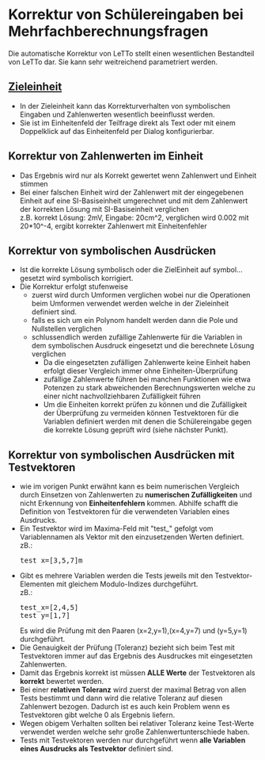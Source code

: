 # Korrektur von Schülereingaben bei Mehrfachberechnungsfragen 

Die automatische Korrektur von LeTTo stellt einen wesentlichen Bestandteil von LeTTo dar. 
Sie kann sehr weitreichend parametriert werden. 

## [Zieleinheit](../Zieleinheit/index.md)
* In der Zieleinheit kann das Korrekturverhalten von symbolischen Eingaben und Zahlenwerten wesentlich beeinflusst werden.
* Sie ist im Einheitenfeld der Teilfrage direkt als Text oder mit einem Doppelklick auf das Einheitenfeld per Dialog konfigurierbar.

## Korrektur von Zahlenwerten im Einheit
* Das Ergebnis wird nur als Korrekt gewertet wenn Zahlenwert und Einheit stimmen
* Bei einer falschen Einheit wird der Zahlenwert mit der eingegebenen Einheit auf eine SI-Basiseinheit umgerechnet und mit 
  dem Zahlenwert der korrekten Lösung mit SI-Basiseinheit verglichen<br>
  z.B. korrekt Lösung: 2mV, Eingabe: 20cm^2, verglichen wird 0.002 mit 20*10^-4, ergibt korrekter Zahlenwert mit Einheitenfehler

## Korrektur von symbolischen Ausdrücken
* Ist die korrekte Lösung symbolisch oder die ZielEinheit auf symbol... gesetzt wird symbolisch korrigiert.
* Die Korrektur erfolgt stufenweise
  * zuerst wird durch Umformen verglichen wobei nur die Operationen beim Umformen verwendet werden welche in der Zieleinheit definiert sind.
  * falls es sich um ein Polynom handelt werden dann die Pole und Nullstellen verglichen
  * schlussendlich werden zufällige Zahlenwerte für die Variablen in dem symbolischen Ausdruck eingesetzt und die berechnete Lösung verglichen
    * Da die eingesetzten zufälligen Zahlenwerte keine Einheit haben erfolgt dieser Vergleich immer ohne Einheiten-Überprüfung
    * zufällige Zahlenwerte führen bei manchen Funktionen wie etwa Potenzen zu stark abweichenden Berechnungswerten 
      welche zu einer nicht nachvollziehbaren Zufälligkeit führen
    * Um die Einheiten korrekt prüfen zu können und die Zufälligkeit der Überprüfung zu vermeiden können Testvektoren 
      für die Variablen definiert werden mit denen die Schülereingabe gegen die korrekte Lösung geprüft wird (siehe nächster Punkt).

## Korrektur von symbolischen Ausdrücken mit Testvektoren
* wie im vorigen Punkt erwähnt kann es beim numerischen Vergleich durch Einsetzen von Zahlenwerten 
  zu **numerischen Zufälligkeiten** und nicht Erkennung von **Einheitenfehlern** kommen. Abhilfe schafft die
  Definition von Testvektoren für die verwendeten Variablen eines Ausdrucks.
* Ein Testvektor wird im Maxima-Feld mit "test_" gefolgt vom Variablennamen als Vektor mit den einzusetzenden Werten definiert.<br>
  zB.: 
  <pre>test_x=[3,5,7]m
  </pre>
* Gibt es mehrere Variablen werden die Tests jeweils mit den Testvektor-Elementen mit gleichem Modulo-Indizes durchgeführt.<br>
  zB.: 
  <pre>test_x=[2,4,5]
  test_y=[1,7]
  </pre>
  Es wird die Prüfung mit den Paaren (x=2,y=1),(x=4,y=7) und (y=5,y=1) durchgeführt.
* Die Genauigkeit der Prüfung (Toleranz) bezieht sich beim Test mit Testvektoren immer auf das Ergebnis des Ausdruckes mit eingesetzten Zahlenwerten.
* Damit das Ergebnis korrekt ist müssen **ALLE Werte** der Testvektoren als **korrekt** bewertet werden.
* Bei einer **relativen Toleranz** wird zuerst der maximal Betrag von allen Tests bestimmt und dann wird die relative Toleranz auf diesen Zahlenwert bezogen. 
  Dadurch ist es auch kein Problem wenn es Testvektoren gibt welche 0 als Ergebnis liefern. 
* Wegen obigem Verhalten sollten bei relativer Toleranz keine Test-Werte verwendet werden welche sehr große Zahlenwertunterschiede haben.
* Tests mit Testvektoren werden nur durchgeführt wenn **alle Variablen eines Ausdrucks als Testvektor** definiert sind.
